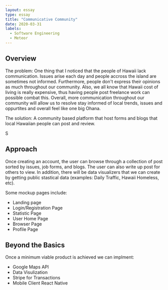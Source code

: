 ```yaml
---
layout: essay
type: essay
title: "Communicative Community"
date: 2020-03-31
labels:
  - Software Engineering
  - Meteor
---
```



## Overview
The problem: One thing that I noticed that the people of Hawaii lack communication. Issues arise each day and people accross the island are sometimes
not informed. Furthermore, people don't express their opinions as much throughout our community. Also, we all know that Hawaii cost of living is really
expensive, thus having people post freelance work can possible combat this. Overall, more communication throughout our community will allow us to resolve 
stay informed of local trends, issues and oppurtites and overall feel like one big Ohana.


The solution: A community based platform that host forms and blogs that local Hawaiian people can post and review.

S


## Approach
Once creating an account, the user can browse through a collection of post sorted by issues, job forms, and blogs. The user can also write up post for others
to view. In addition, there will be data visualizers that we can create by getting public stastical data (examples: Daily Traffic, Hawaii Homeless, etc).

Some mockup pages include:
- Landing page
- Login/Registration Page
- Statistic Page
- User Home Page
- Browser Page
- Profile Page


## Beyond the Basics
Once a minimum viable product is achieved we can implment:
- Google Maps API
- Data Visulization
- Stripe for Transactions
- Mobile Client React Native




